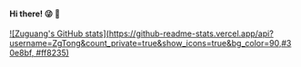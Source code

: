 #### Hi there! :stuck_out_tongue_winking_eye: :wave:

[![Zuguang's GitHub stats](https://github-readme-stats.vercel.app/api?username=ZgTong&count_private=true&show_icons=true&bg_color=90,#30e8bf, #ff8235)](https://github.com/ZgTong/github-readme-stats)
